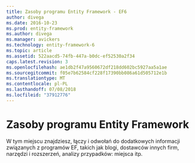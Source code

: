 ```yaml
---
title: Zasoby programu Entity Framework - EF6
author: divega
ms.date: 2016-10-23
ms.prod: entity-framework
ms.author: divega
ms.manager: avickers
ms.technology: entity-framework-6
ms.topic: article
ms.assetid: 522aacd5-74fb-447a-b0dc-ef52530a2f34
caps.latest.revision: 3
ms.openlocfilehash: ae1db2f47a9560672df218dd602bc5927aa5a1ae
ms.sourcegitcommit: f05e7b62584cf228f17390bb086a61d505712e1b
ms.translationtype: MT
ms.contentlocale: pl-PL
ms.lasthandoff: 07/08/2018
ms.locfileid: "37912776"
---
```

# <a name="entity-framework-resources"></a>Zasoby programu Entity Framework
W tym miejscu znajdziesz, łączy i odwołań do dodatkowych informacji związanych z programów EF, takich jak blogi, dostawców innych firm, narzędzi i rozszerzeń, analizy przypadków: miejsca itp.
